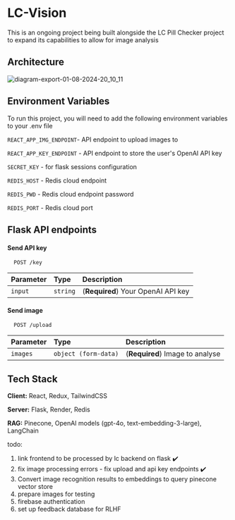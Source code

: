 
# LC-Vision

This is an ongoing project being built alongside the LC Pill Checker project to expand its capabilities to allow for image analysis

## Architecture

![diagram-export-01-08-2024-20_10_11](https://github.com/user-attachments/assets/d69b9a9a-364c-4745-b36e-6038186d2047)

## Environment Variables

To run this project, you will need to add the following environment variables to your .env file

`REACT_APP_IMG_ENDPOINT`- API endpoint to upload images to

`REACT_APP_KEY_ENDPOINT` - API endpoint to store the user's OpenAI API key

`SECRET_KEY` - for flask sessions configuration

`REDIS_HOST` - Redis cloud endpoint

`REDIS_PWD` - Redis cloud endpoint password

`REDIS_PORT` - Redis cloud port



## Flask API endpoints

#### Send API key

```http
  POST /key
```

| Parameter | Type     | Description                |
| :-------- | :------- | :------------------------- |
| `input` | `string` | (**Required**) Your OpenAI API key |

#### Send image

```http
  POST /upload
```

| Parameter | Type     | Description                       |
| :-------- | :------- | :-------------------------------- |
| `images`      | `object (form-data)` | (**Required**) Image to analyse |


## Tech Stack

**Client:** React, Redux, TailwindCSS

**Server:** Flask, Render, Redis

**RAG:** Pinecone, OpenAI models (gpt-4o, text-embedding-3-large), LangChain

todo:

1. link frontend to be processed by lc backend on flask ✔️
2. fix image processing errors - fix upload and api key endpoints ✔️
3. Convert image recognition results to embeddings to query pinecone vector store
4. prepare images for testing
5. firebase authentication
6. set up feedback database for RLHF
